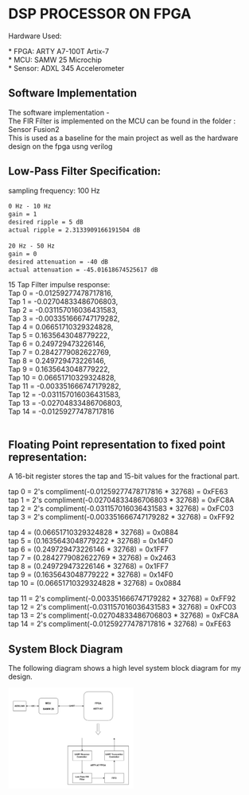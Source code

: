 # DSP PROCESSOR ON FPGA 
<p>Hardware Used: <br></p>
    * FPGA: ARTY A7-100T Artix-7<br>
    * MCU: SAMW 25 Microchip <br>
    * Sensor: ADXL 345 Accelerometer

## Software Implementation

  <p> The software implementation - <br>
  The FIR Filter is implemented on the MCU can be found in the folder : Sensor Fusion2<br>
  This is used as a baseline for the main project as well as the hardware design on the fpga usng verilog<br>  </p>

## Low-Pass Filter Specification:
<p>
    sampling frequency: 100 Hz

    0 Hz - 10 Hz
    gain = 1
    desired ripple = 5 dB
    actual ripple = 2.3133909166191504 dB

    20 Hz - 50 Hz
    gain = 0
    desired attenuation = -40 dB
    actual attenuation = -45.01618674525617 dB
</p>


<p> 15 Tap Filter impulse response: <br>
  Tap 0  = -0.01259277478717816,<br>
  Tap 1  = -0.02704833486706803,<br>
  Tap 2  = -0.031157016036431583,<br>
  Tap 3  = -0.003351666747179282,<br>
  Tap 4  = 0.06651710329324828,<br>
  Tap 5  = 0.1635643048779222,<br>
  Tap 6  = 0.249729473226146,<br>
  Tap 7  = 0.2842779082622769,<br>
  Tap 8  = 0.249729473226146,<br>
  Tap 9  = 0.1635643048779222,<br>
  Tap 10 = 0.06651710329324828,<br>
  Tap 11 = -0.003351666747179282,<br>
  Tap 12 = -0.031157016036431583,<br>
  Tap 13 = -0.02704833486706803,<br>
  Tap 14 = -0.01259277478717816<br>
<br></p>

## Floating Point representation to fixed point representation: <br>

A 16-bit register stores the tap and 15-bit values for the fractional part. <br>

tap 0 = 2's compliment(-0.01259277478717816 * 32768) 	= 0xFE63<br>
tap 1 = 2's compliment(-0.02704833486706803 * 32768) 	= 0xFC8A<br>
tap 2 = 2's compliment(-0.031157016036431583 * 32768) 	= 0xFC03<br>
tap 3 = 2's compliment(-0.003351666747179282 * 32768) 	= 0xFF92<br>

tap 4 = (0.06651710329324828 * 32768)	= 0x0884<br>
tap 5 = (0.1635643048779222 * 32768) 	= 0x14F0<br>
tap 6 = (0.249729473226146 * 32768) 	= 0x1FF7<br>
tap 7 = (0.2842779082622769 * 32768) 	= 0x2463<br>
tap 8 = (0.249729473226146 * 32768) 	= 0x1FF7<br>
tap 9 = (0.1635643048779222 * 32768) 	= 0x14F0<br>
tap 10 = (0.06651710329324828 * 32768) 	= 0x0884<br>

tap 11 = 2's compliment(-0.003351666747179282 * 32768) 	= 0xFF92<br>
tap 12 = 2's compliment(-0.031157016036431583 * 32768) 	= 0xFC03<br>
tap 13 = 2's compliment(-0.02704833486706803 * 32768) 	= 0xFC8A<br>
tap 14 = 2's compliment(-0.01259277478717816 * 32768) 	= 0xFE63<br>
</p>

## System Block Diagram 

<p>
The following diagram shows a high level system block diagram for my design.</p>

<img src= https://github.com/tarush-s/DSP-Processor/blob/master/System_Diagram.png  width=50% height=50%>